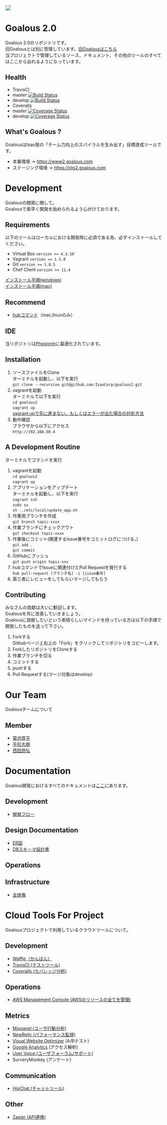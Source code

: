 <a href="https://zenhub.io"><img src="https://raw.githubusercontent.com/ZenHubIO/support/master/zenhub-badge.png" height="18px"></a>

# Goalous 2.0
Goalous 2.0のリポジトリです。  
旧Goalousとは別に管理しています。[旧Goalousはこちら](https://github.com/IsaoCorp/goalous)  
当プロジェクトで管理しているソース、ドキュメント、その他のツールのすべてはここから辿れるようになっています。  
## Health
- TravisCI
 - master [![Build Status](https://magnum.travis-ci.com/IsaoCorp/goalous2.svg?token=33yEbgmrzpwqFzcbu6xi&branch=master)](https://magnum.travis-ci.com/IsaoCorp/goalous2)
 - develop [![Build Status](https://magnum.travis-ci.com/IsaoCorp/goalous2.svg?token=33yEbgmrzpwqFzcbu6xi&branch=develop)](https://magnum.travis-ci.com/IsaoCorp/goalous2)
- Coveralls
 - master [![Coverage Status](https://coveralls.io/repos/IsaoCorp/goalous2/badge.png?branch=master)](https://coveralls.io/r/IsaoCorp/goalous2?branch=master)
 - develop [![Coverage Status](https://coveralls.io/repos/IsaoCorp/goalous2/badge.png?branch=develop)](https://coveralls.io/r/IsaoCorp/goalous2?branch=develop)

## What's Goalous ?
GoalousはIsao発の「チーム力向上のスパイラルを生み出す」目標達成ツールです。

- 本番環境 -> https://www2.goalous.com
- ステージング環境 -> https://stg2.goalous.com

# Development
Goalousの開発に関して。  
Goalousで素早く開発を始められるよう心がけております。
## Requirements
以下のツールはローカルにおける開発時に必須である為、必ずインストールしてください。   
- Virtual Box `version >= 4.3.10`
- Vagrant `version >= 1.5.0`
- Git `version >= 1.8.5`
- Chef Client `version >= 11.4`

[インストール手順(windows)](https://docs.google.com/a/isao.co.jp/document/d/1LnGo5AMdjAFdgnxh0wivFH8LJbewL77bfl64gQe1F0M/edit?usp=sharing)   
[インストール手順(mac)](https://docs.google.com/a/isao.co.jp/document/d/12OQ5xXhRfkQWKt1B_ckSz6pAg-5uhpyILqjGbr5-rEU/edit?usp=sharing)   

## Recommend
- [hubコマンド](http://qiita.com/yaotti/items/a4a7f3f9a38d7d3415e3)（mac,linuxのみ）

## IDE
当リポジトリは[Phpstorm](http://www.jetbrains.com/phpstorm/)に最適化されています。

## Installation
1. ソースファイルをClone  
ターミナルを起動し、以下を実行  
`git clone --recursive git@github.com:IsaoCorp/goalous2.git`  
1. vagrantを起動  
ターミナルで以下を実行  
`cd goalous2`  
`vagrant up`  
[vagrant upで先に進まない、もしくはエラーが出た場合の対処方法](https://docs.google.com/a/isao.co.jp/document/d/1IeZfGQPrJtNO_piMxvcsV5KS8ZX1iq0Mv93kpgIioA4/edit?usp=sharing)   
1. 動作確認  
ブラウザから以下にアクセス  
`http://192.168.50.4`

## A Development Routine
ターミナルでコマンドを実行  

1. vagrantを起動  
`cd goalous2`  
`vagrant up`  
1. アプリケーションをアップデート   
ターミナルを起動し、以下を実行   
`vagrant ssh`   
`sudo su`   
`sh ../etc/local/update_app.sh`
1. 作業用ブランチを作成   
`git branch topic-xxxx`   
1. 作業ブランチにチェックアウト   
`git checkout topic-xxxx`   
1. 作業後にコミット(関連するIssue番号をコミットログにつける。)   
`git add .`   
`git commit`   
1. GitHubにプッシュ   
`git push origin topic-xxx`   
1. hubコマンドでIssueに関連付けたPull Requestを発行する   
`hub pull-request [ブランチ名] -i [issue番号]`   
1. 第三者にレビューをしてもらいマージしてもらう   

## Contributing
みなさんの貢献は大いに歓迎します。  
Goalousを共に改善していきましょう。  
Goalousに貢献したいという素晴らしいマインドを持っている方は以下の手順で開発したものを送って下さい。

1. Forkする  
Githubページ上右上の「Fork」をクリックしてリポジトリをコピーします。
1. ForkしたリポジトリをCloneする  
1. 作業ブランチを切る  
1. コミットする
1. pushする
1. Pull Requestする(マージ対象はdevelop)

# Our Team
Goalousチームについて
## Member
- [菊池厚平](https://github.com/Ko-hei)
- [平形大樹](https://github.com/bigplants)
- [西田昂弘](https://github.com/nishiii)

# Documentation
Goalous開発におけるすべてのドキュメントは[ここ](https://drive.google.com/a/isao.co.jp/#folders/0B6mjvNcPiJ6PLXBlTUJsZWphMG8)にあります。

## Development
- [開発フロー](https://www.lucidchart.com/documents/view/ae4a8af6-88c8-41fe-a67b-e121f973026b)

## Design Documentation
- [ER図](https://www.lucidchart.com/documents/edit/4f5b2ed4-5153-79ec-ba7f-70600a004117/0)
- [DBスキーマ設計書](https://docs.google.com/a/isao.co.jp/spreadsheets/d/156jnN_MQ9FRyVGRgTKtQd0GiAQ1frN_7JoVF6TqmDRg/edit?usp=sharing)

## Operations
## Infrastructure
- [全体像](https://www.lucidchart.com/documents/view/4b328b80-5327-fa30-8c2f-0aab0a00da8d/0)

# Cloud Tools For Project
Goalousプロジェクトで利用しているクラウドツールについて。
## Development
- [Waffle（かんばん）](https://waffle.io/isaocorp/goalous2)
- [TravisCI (テストツール)](https://magnum.travis-ci.com/IsaoCorp/goalous2)
- [Coveralls (カバレッジ分析)](https://coveralls.io/r/IsaoCorp/goalous2)

## Operations
- [AWS Management Console (AWSのリソースの全てを管理)](https://console.aws.amazon.com/console/home?#)

## Metrics
- [Mixpanel (ユーザ行動分析)](https://mixpanel.com/report/388879/events/#events)
- [NewRelic (パフォーマンス監視)](https://rpm.newrelic.com/accounts/652568/applications/3337537)
- [Visual Website Optimizer](http://v2.visualwebsiteoptimizer.com/) (A/Bテスト)
- [Google Analytics](https://www.google.com/analytics/web/?hl=ja&pli=1#report/visitors-overview/a37579734w69803133p83571333/) (アクセス解析)
- [User Voice (ユーザフォーラム/サポート)](http://app.uservoice.com/signin)
- SurveryMonkey (アンケート)

## Communication
- [HipChat (チャットツール)](https://isao.hipchat.com/chat)

## Other
- [Zapier (API連携)](https://zapier.com/app/dashboard)
